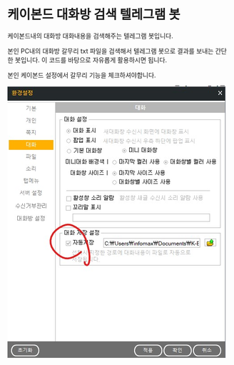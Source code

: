 # 케이본드 대화방 검색 텔레그램 봇

케이본드내의 대화방 대화내용을 검색해주는 텔레그램 봇입니다.

본인 PC내의 대화방 갈무리 txt 파일을 검색해서 텔레그램 봇으로 결과를 보내는 간단한 봇입니다. 이 코드를 바탕으로 자유롭게 활용하시면 됩니다.

본인 케이본드 설정에서 갈무리 기능을 체크하셔야합니다.

<img src=https://github.com/suhan-jung/kbond_bot/blob/master/kbond_setting.jpg></img>
